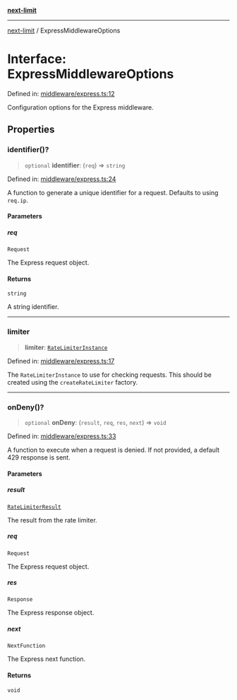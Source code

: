 [**next-limit**](../README.md)

***

[next-limit](../README.md) / ExpressMiddlewareOptions

# Interface: ExpressMiddlewareOptions

Defined in: [middleware/express.ts:12](https://github.com/saoudi-h/next-limit/blob/0c71c520c8e8fe01ea7d325a61c2d1bef8c2081a/src/middleware/express.ts#L12)

Configuration options for the Express middleware.

## Properties

### identifier()?

> `optional` **identifier**: (`req`) => `string`

Defined in: [middleware/express.ts:24](https://github.com/saoudi-h/next-limit/blob/0c71c520c8e8fe01ea7d325a61c2d1bef8c2081a/src/middleware/express.ts#L24)

A function to generate a unique identifier for a request.
Defaults to using `req.ip`.

#### Parameters

##### req

`Request`

The Express request object.

#### Returns

`string`

A string identifier.

***

### limiter

> **limiter**: [`RateLimiterInstance`](RateLimiterInstance.md)

Defined in: [middleware/express.ts:17](https://github.com/saoudi-h/next-limit/blob/0c71c520c8e8fe01ea7d325a61c2d1bef8c2081a/src/middleware/express.ts#L17)

The `RateLimiterInstance` to use for checking requests.
This should be created using the `createRateLimiter` factory.

***

### onDeny()?

> `optional` **onDeny**: (`result`, `req`, `res`, `next`) => `void`

Defined in: [middleware/express.ts:33](https://github.com/saoudi-h/next-limit/blob/0c71c520c8e8fe01ea7d325a61c2d1bef8c2081a/src/middleware/express.ts#L33)

A function to execute when a request is denied.
If not provided, a default 429 response is sent.

#### Parameters

##### result

[`RateLimiterResult`](RateLimiterResult.md)

The result from the rate limiter.

##### req

`Request`

The Express request object.

##### res

`Response`

The Express response object.

##### next

`NextFunction`

The Express next function.

#### Returns

`void`
